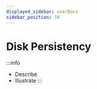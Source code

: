 ```yaml
---
displayed_sidebar: userDocs
sidebar_position: 34
---
```


# Disk Persistency

:::info
* Describe
* Illustrate
:::
